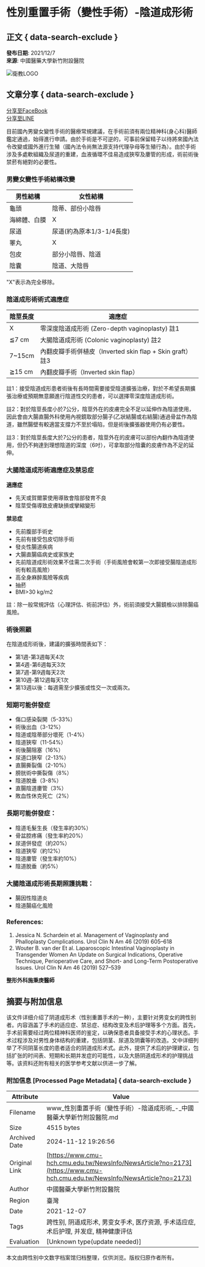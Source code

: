 # 性別重置手術（變性手術）-陰道成形術

## 正文 { data-search-exclude }


**發布日期**: 2021/12/7  
**來源**: 中國醫藥大學新竹附設醫院 

![衛教LOGO](https://www.cmu-hch.cmu.edu.tw/FileUploads/images/衛教LOGO_3.jpg)

## 文章分享 { data-search-exclude }
[分享至FaceBook](http://www.facebook.com/sharer.php?u=https://www.cmu-hch.cmu.edu.tw/NewsInfo/NewsArticle?no=2173 "分享至FaceBook")  
[分享至LINE](http://line.naver.jp/R/msg/text/?性別重置手術（變性手術）-陰道成形術%0D%0Ahttps://www.cmu-hch.cmu.edu.tw/NewsInfo/NewsArticle?no=2173 "分享至LINE")

目前國內男變女變性手術的醫療常規建議，在手術前須有兩位精神科(身心科)醫師鑑定通過，始得進行申請。由於手術是不可逆的，可事前保留精子以待將來國內法令改變或國外進行生殖（國內法令尚無法源支持代理孕母等生殖行為）。由於手術涉及多處軟組織及尿道的重建，血液循環不佳易造成狹窄及廔管的形成，術前術後禁菸有絕對的必要性。

### 男變女變性手術結構改變

| 男性結構 | 女性結構 |
| ---------- | ---------- |
| 龜頭      | 陰蒂、部份小陰唇 |
| 海綿體、白膜 | X          |
| 尿道      | 尿道(約為原本1/3-1/4長度) |
| 睪丸      | X          |
| 包皮      | 部分小陰唇、陰道 |
| 陰囊      | 陰道、大陰唇 |

"X"表示為完全移除。

### 陰道成形術術式適應症

| 陰莖長度   | 適應症                       |
|------------|-----------------------------|
| X          | 零深度陰道成形術 (Zero-depth vaginoplasty) 註1 |
| ≦7 cm     | 大腸陰道成形術 (Colonic vaginoplasty) 註2 |
| 7~15cm    | 內翻皮瓣手術併植皮（Inverted skin flap + Skin graft）註3 |
| ≧15 cm    | 內翻皮瓣手術（Inverted skin flap） |

註1：接受陰道成形患者術後有長時間需要接受陰道擴張治療，對於不希望長期擴張治療或預期無意願進行陰道性交的患者，可以選擇零深度陰道成形術。

註2：對於陰莖長度小於7公分，陰莖外在的皮膚完全不足以延伸作為陰道使用，因此會由大腸直腸外科使用內視鏡取部分腸子(乙狀結腸或右結腸)通過骨盆作為陰道，雖然腸壁有較適當支撐力不至於塌陷，但是術後擴張器使用仍有必要性。

註3：對於陰莖長度大於7公分的患者，陰莖外在的皮膚可以部份內翻作為陰道使用，但仍不夠達到理想陰道的深度（6吋），可拿取部分陰囊的皮膚作為不足的延伸。

### 大腸陰道成形術適應症及禁忌症

**適應症**

- 先天或賀爾蒙使用導致會陰部發育不良
- 陰莖受傷導致皮膚缺損或攣縮變形

**禁忌症**

- 先前腹部手術史
- 先前有接受包皮切除手術
- 發炎性腸道疾病
- 大腸直腸癌病史或家族史
- 先前陰道成形術效果不佳需二次手術（手術風險會較第一次即接受腸陰道成形術有較高風險）
- 高全身麻醉風險等疾病
- 抽菸
- BMI>30 kg/m2

註：除一般常規評估（心理評估、術前評估）外，術前須接受大腸鏡檢以排除腸癌風險。

### 術後照顧

在陰道成形術後，建議的擴張時間表如下：

- 第1週-第3週每天4次
- 第4週-第6週每天3次
- 第7週-第9週每天2次
- 第10週-第12週每天1次
- 第13週以後：每週需至少擴張或性交一次或兩次。

### 短期可能併發症

- 傷口感染裂開（5-33%）
- 術後出血（3-12%）
- 陰道或陰蒂部分壞死（1-4%）
- 陰道狹窄（11-54%）
- 術後腸阻塞（16%）
- 尿道口狹窄（2-13%）
- 直腸撕裂傷（2-10%）
- 膀胱術中撕裂傷（8%）
- 陰道脫垂（3-8%）
- 直腸陰道廔管（3%）
- 敗血性休克死亡（2%）

### 長期可能併發症：

- 陰道毛髮生長（發生率約30%）
- 骨盆腔疼痛（發生率約20%）
- 尿道併發症（約20%）
- 陰道狹窄（約12%）
- 陰道廔管（發生率約10%）
- 陰道脫垂（約5%）

### 大腸陰道成形術長期照護挑戰：

- 腸因性陰道炎
- 陰道腸癌化風險

### References:

1. Jessica N. Schardein et al. Management of Vaginoplasty and Phalloplasty Complications. Urol Clin N Am 46 (2019) 605–618
2. Wouter B. van der Et al. Laparoscopic Intestinal Vaginoplasty in Transgender Women An Update on Surgical Indications, Operative Technique, Perioperative Care, and Short- and Long-Term Postoperative Issues. Urol Clin N Am 46 (2019) 527–539

**整形外科施秉庚醫師**

## 摘要与附加信息

<!-- tcd_abstract -->
该文件详细介绍了阴道成形术（性别重置手术的一种），主要针对男变女的跨性别者。内容涵盖了手术的适应症、禁忌症、结构改变及术后护理等多个方面。首先，手术前需要经过两位精神科医师的鉴定，以确保患者具备接受手术的心理状态。手术过程涉及对男性身体结构的重建，包括阴茎、尿道及阴囊等的改造。文中详细列举了不同阴茎长度的患者适合的阴道成形术式。此外，提供了术后的护理建议，包括扩张的时间表、短期和长期并发症的可能性，以及大肠阴道成形术的护理挑战等。该资料还附有相关的医学参考文献以供进一步了解。
<!-- tcd_abstract_end -->

### 附加信息 [Processed Page Metadata] { data-search-exclude }

| Attribute       | Value                                  |
|-----------------|----------------------------------------|
| Filename        | www_性別重置手術（變性手術）-陰道成形術_-_中國醫藥大學新竹附設醫院.md                             |
| Size            | 4515 bytes                           |
| Archived Date   | 2024-11-12 19:26:56                             |
| Original Link   | [https://www.cmu-hch.cmu.edu.tw/NewsInfo/NewsArticle?no=2173](https://www.cmu-hch.cmu.edu.tw/NewsInfo/NewsArticle?no=2173)                       |
| Author          | 中國醫藥大學新竹附設醫院                               |
| Region          | 臺灣                               |
| Date            | 2021-12-07                                 |
| Tags            | 跨性别, 阴道成形术, 男变女手术, 医疗资源, 手术适应症, 术后护理, 并发症, 精神健康评估                                 |
| Evaluation            | [Unknown type(update needed)]                                 |
<!-- tcd_table_end -->

本文由跨性别中文数字档案馆归档整理，仅供浏览。版权归原作者所有。
